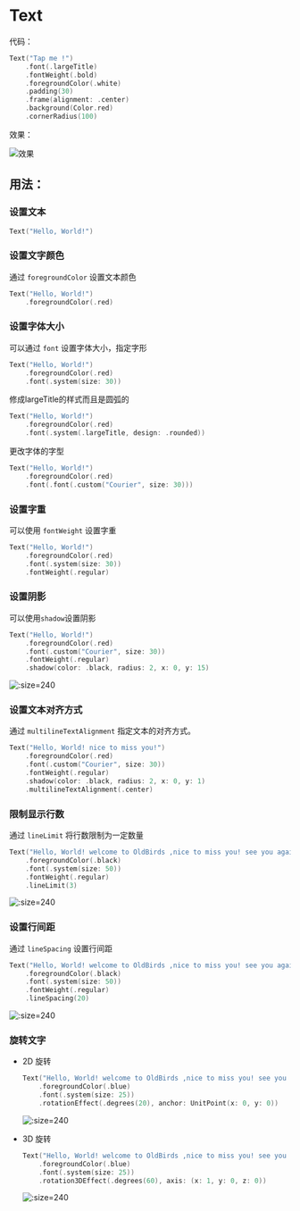 # Text

代码：

```swift
Text("Tap me !") 
    .font(.largeTitle)
    .fontWeight(.bold)
    .foregroundColor(.white)
    .padding(30)
    .frame(alignment: .center)
    .background(Color.red)
    .cornerRadius(100)
```

效果：

![效果](http://blog.loveli.site/tuc/20210616195437.png ':size=240')

## 用法：

### 设置文本

```swift
Text("Hello, World!")
```

### 设置文字颜色

通过 `foregroundColor` 设置文本颜色

```swift
Text("Hello, World!")
    .foregroundColor(.red)
```

### 设置字体大小

可以通过 `font` 设置字体大小，指定字形

```swift
Text("Hello, World!")
    .foregroundColor(.red)
    .font(.system(size: 30))
```

修成largeTitle的样式而且是圆弧的

```swift
Text("Hello, World!")
    .foregroundColor(.red)
    .font(.system(.largeTitle, design: .rounded))
```

更改字体的字型

```swift
Text("Hello, World!")
    .foregroundColor(.red)
    .font(.font(.custom("Courier", size: 30)))
```

### 设置字重

可以使用 `fontWeight` 设置字重

```swift
Text("Hello, World!")
    .foregroundColor(.red)
    .font(.system(size: 30))
    .fontWeight(.regular)
```

### 设置阴影

可以使用`shadow`设置阴影

```swift
Text("Hello, World!")
    .foregroundColor(.red)
    .font(.custom("Courier", size: 30))
    .fontWeight(.regular)
    .shadow(color: .black, radius: 2, x: 0, y: 15)
```

![](http://blog.loveli.site/tuc/20210616203147.png ':size=240')

### 设置文本对齐方式

通过 `multilineTextAlignment` 指定文本的对齐方式。

```swift
Text("Hello, World! nice to miss you!")
    .foregroundColor(.red)
    .font(.custom("Courier", size: 30))
    .fontWeight(.regular)
    .shadow(color: .black, radius: 2, x: 0, y: 1)
    .multilineTextAlignment(.center)
```

### 限制显示行数

通过 `lineLimit` 将行数限制为一定数量

```swift
Text("Hello, World! welcome to OldBirds ,nice to miss you! see you again ~~ ")
    .foregroundColor(.black)
    .font(.system(size: 50))
    .fontWeight(.regular)
    .lineLimit(3)
```

![](http://blog.loveli.site/tuc/20210616204427.png ':size=240')


### 设置行间距

通过 `lineSpacing` 设置行间距

```swift
Text("Hello, World! welcome to OldBirds ,nice to miss you! see you again ~~ ")
    .foregroundColor(.black)
    .font(.system(size: 50))
    .fontWeight(.regular)
    .lineSpacing(20)
```

![](http://blog.loveli.site/tuc/20210616204807.png ':size=240')


### 旋转文字

* 2D 旋转

    ```swift
    Text("Hello, World! welcome to OldBirds ,nice to miss you! see you again ~~ ")
        .foregroundColor(.blue)
        .font(.system(size: 25))
        .rotationEffect(.degrees(20), anchor: UnitPoint(x: 0, y: 0))
    ```

    ![](http://blog.loveli.site/tuc/Screen%20Shot%202021-06-16%20at%209.05.02%20PM.png ':size=240')


* 3D 旋转

    ```swift
    Text("Hello, World! welcome to OldBirds ,nice to miss you! see you again ~~ ")
        .foregroundColor(.blue)
        .font(.system(size: 25))
        .rotation3DEffect(.degrees(60), axis: (x: 1, y: 0, z: 0))
    ```

    ![](http://blog.loveli.site/tuc/20210616210549.png ':size=240')
